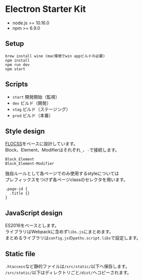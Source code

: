 Electron Starter Kit
====================

- node.js >= 10.16.0
- npm >= 6.9.0

## Setup
```
brew install wine (mac環境でwin appビルドの必要)
npm install
npm run dev
npm start
```

## Scripts
- `start` 開発開始（監視）
- `dev` ビルド（開発）
- `stag` ビルド（ステージング）
- `prod` ビルド（本番）

## Style design
[FLOCSS](https://github.com/hiloki/flocss)をベースに設計しています。  
Block、Element、Modifierはそれぞれ`_`、`-`で接続します。
```
Block_Element
Block_Element-Modifier
```
独自ルールとして各ページでのみ使用するstyleについては  
プレフィックスをつけず各ページclassのセレクタを用います。
```
.page-id {
  .title {}
}
```

## JavaScript design
ES2016をベースとします。  
ライブラリはWebpackに含めず`libs.js`にまとめます。  
まとめるライブラリは`config.js`の`paths.script.libs`で設定します。  

## Static file
`.htaccess`など静的ファイルは`/src/static/`以下へ保存します。  
`/src/static/`以下はディレクトリごと`/dist/`へコピーされます。